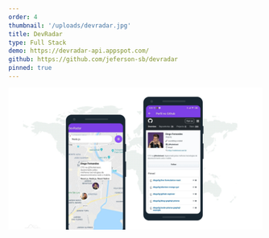 ```yaml
---
order: 4
thumbnail: '/uploads/devradar.jpg'
title: DevRadar
type: Full Stack
demo: https://devradar-api.appspot.com/
github: https://github.com/jeferson-sb/devradar
pinned: true
---
```


![](/uploads/devradar.jpg)
